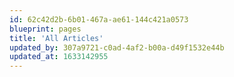 ```yaml
---
id: 62c42d2b-6b01-467a-ae61-144c421a0573
blueprint: pages
title: 'All Articles'
updated_by: 307a9721-c0ad-4af2-b00a-d49f1532e44b
updated_at: 1633142955
---
```

